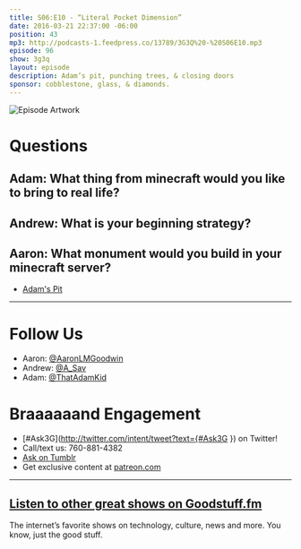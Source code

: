 ```yaml
---
title: S06:E10 - “Literal Pocket Dimension”
date: 2016-03-21 22:37:00 -06:00
position: 43
mp3: http://podcasts-1.feedpress.co/13789/3G3Q%20-%20S06E10.mp3
episode: 96
show: 3g3q
layout: episode
description: Adam’s pit, punching trees, & closing doors
sponsor: cobblestone, glass, & diamonds.
---
```


![Episode Artwork][1]

# Questions

## Adam: What thing from minecraft would you like to bring to real life?

## Andrew: What is your beginning strategy?

## Aaron: What monument would you build in your minecraft server?

* [Adam's Pit][2]

***

# Follow Us
* Aaron: [@AaronLMGoodwin](http://twitter.com/aaronlmgoodwin)
* Andrew: [@A_Sav](http://twitter.com/a_sav)
* Adam: [@ThatAdamKid](http://twitter.com/thatadamkid)

# Braaaaaand Engagement
* [#Ask3G](http://twitter.com/intent/tweet?text={#Ask3G }) on Twitter!
* Call/text us: 760-881-4382
* [Ask on Tumblr](http://3g3q.co/ask)
* Get exclusive content at [patreon.com](http://www.patreon.com/3g3q)

***

## [Listen to other great shows on Goodstuff.fm](http://goodstuff.fm/)
The internet’s favorite shows on technology, culture, news and more. You know, just the good stuff.

[1]: http://l.gdwn.co/1jann.jpg
[2]: http://l.gdwn.co/1bbva.jpg
[3]: http://twitter.com/aaronlmgoodwin
[4]: http://twitter.com/a_sav
[5]: http://twitter.com/thatadamkid
[6]: http://3g3q.co/ask
[7]: http://www.patreon.com/3g3q
[8]: http://goodstuff.fm/3g3q/
